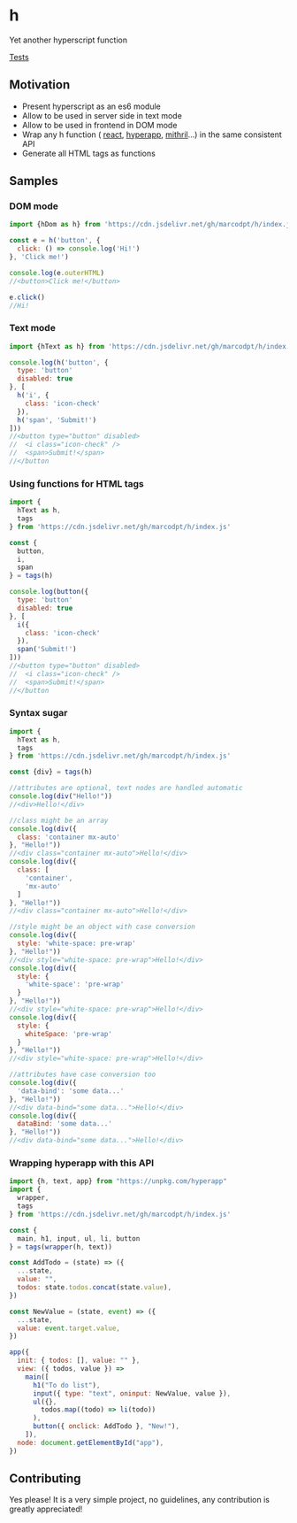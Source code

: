 # h
Yet another hyperscript function 

[Tests](https://marcodpt.github.io/h/)

## Motivation
 - Present hyperscript as an es6 module
 - Allow to be used in server side in text mode
 - Allow to be used in frontend in DOM mode
 - Wrap any h function (
   [react](https://github.com/facebook/react),
   [hyperapp](https://github.com/jorgebucaran/hyperapp),
   [mithril](https://github.com/MithrilJS/mithril.js/)...)
   in the same consistent API
 - Generate all HTML tags as functions

## Samples
### DOM mode
```js
import {hDom as h} from 'https://cdn.jsdelivr.net/gh/marcodpt/h/index.js'

const e = h('button', {
  click: () => console.log('Hi!') 
}, 'Click me!')

console.log(e.outerHTML)
//<button>Click me!</button>

e.click()
//Hi!
```

### Text mode
```js
import {hText as h} from 'https://cdn.jsdelivr.net/gh/marcodpt/h/index.js'

console.log(h('button', {
  type: 'button'
  disabled: true
}, [
  h('i', {
    class: 'icon-check'
  }),
  h('span', 'Submit!')
]))
//<button type="button" disabled>
//  <i class="icon-check" />
//  <span>Submit!</span>
//</button
```

### Using functions for HTML tags
```js
import {
  hText as h,
  tags
} from 'https://cdn.jsdelivr.net/gh/marcodpt/h/index.js'

const {
  button,
  i,
  span
} = tags(h)

console.log(button({
  type: 'button'
  disabled: true
}, [
  i({
    class: 'icon-check'
  }),
  span('Submit!')
]))
//<button type="button" disabled>
//  <i class="icon-check" />
//  <span>Submit!</span>
//</button
```

### Syntax sugar
```js
import {
  hText as h,
  tags
} from 'https://cdn.jsdelivr.net/gh/marcodpt/h/index.js'

const {div} = tags(h)

//attributes are optional, text nodes are handled automatic
console.log(div("Hello!"))
//<div>Hello!</div>

//class might be an array
console.log(div({
  class: 'container mx-auto'
}, "Hello!"))
//<div class="container mx-auto">Hello!</div>
console.log(div({
  class: [
    'container',
    'mx-auto'
  ]
}, "Hello!"))
//<div class="container mx-auto">Hello!</div>

//style might be an object with case conversion
console.log(div({
  style: 'white-space: pre-wrap'
}, "Hello!"))
//<div style="white-space: pre-wrap">Hello!</div>
console.log(div({
  style: {
    'white-space': 'pre-wrap'
  }
}, "Hello!"))
//<div style="white-space: pre-wrap">Hello!</div>
console.log(div({
  style: {
    whiteSpace: 'pre-wrap'
  }
}, "Hello!"))
//<div style="white-space: pre-wrap">Hello!</div>

//attributes have case conversion too
console.log(div({
  'data-bind': 'some data...'
}, "Hello!"))
//<div data-bind="some data...">Hello!</div>
console.log(div({
  dataBind: 'some data...'
}, "Hello!"))
//<div data-bind="some data...">Hello!</div>
```

### Wrapping hyperapp with this API
```js
import {h, text, app} from "https://unpkg.com/hyperapp"
import {
  wrapper,
  tags
} from 'https://cdn.jsdelivr.net/gh/marcodpt/h/index.js'

const {
  main, h1, input, ul, li, button
} = tags(wrapper(h, text))

const AddTodo = (state) => ({
  ...state,
  value: "",
  todos: state.todos.concat(state.value),
})

const NewValue = (state, event) => ({
  ...state,
  value: event.target.value,
})

app({
  init: { todos: [], value: "" },
  view: ({ todos, value }) =>
    main([
      h1("To do list"),
      input({ type: "text", oninput: NewValue, value }),
      ul({},
        todos.map((todo) => li(todo))
      ),
      button({ onclick: AddTodo }, "New!"),
    ]),
  node: document.getElementById("app"),
})
```

## Contributing
Yes please! It is a very simple project, no guidelines, any contribution is
greatly appreciated!
